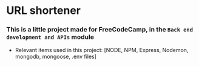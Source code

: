 # URL shortener

### This is a little project made for FreeCodeCamp, in the `Back end development and APIs` module

- Relevant items used in this project:
[NODE, NPM, Express, Nodemon, mongodb, mongoose, .env files]